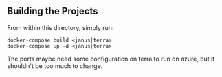 ## Building the Projects

From within this directory, simply run:

```
docker-compose build <janus|terra>
docker-compose up -d <janus|terra>
```

The ports maybe need some configuration on terra to run on azure, but it shouldn't be too much to change.